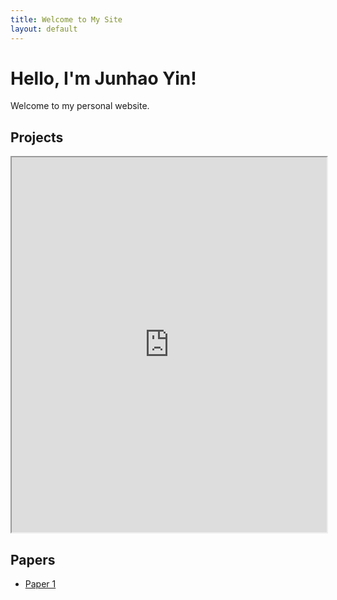 ```yaml
---
title: Welcome to My Site
layout: default
---
```


# Hello, I'm Junhao Yin!
Welcome to my personal website.

## Projects
<iframe src="https://yoon-1023.github.io/<repository-name>/Fokas/Fokas_method_for_heat_equations.pdf" width="100%" height="600px">
    This browser does not support PDFs. Please download the PDF to view it: 
    <a href="https://yoon-1023.github.io/<repository-name>/Fokas/Fokas_method_for_heat_equations.pdf">Download PDF</a>.
</iframe>

## Papers
- [Paper 1](link-to-your-paper.pdf)
